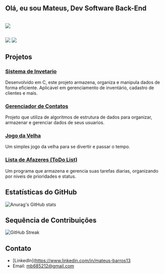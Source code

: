 ## Olá, eu sou Mateus, Dev Software Back-End

<div style="display: inline_block"><br>
  <a href="https://skillicons.dev">
    <img src="https://skillicons.dev/icons?i=c,java" />
</div>

##

 <a href="https://www.linkedin.com/in/mateus-barros13" target="_blank"><img src="https://img.shields.io/badge/-LinkedIn-%230077B5?style=for-the-badge&logo=linkedin&logoColor=white" target="_blank"></a>
 <a href = "mailto:mb685212@gmail.com"><img src="https://img.shields.io/badge/-Gmail-%23333?style=for-the-badge&logo=gmail&logoColor=white" target="_blank"></a>

## Projetos

### [Sistema de Invetario](https://github.com/MateusDBarros/inventario)
Desenvolvido em C, este projeto armazena, organiza e manipula dados de forma eficiente. Aplicável em gerenciamento de inventário, cadastro de clientes e mais.

### [Gerenciador de Contatos](https://github.com/MateusDBarros/Contatos)
Projeto que utiliza de algoritmos de estrutura de dados para organizar, armazenar e gerenciar dados de seus usuarios.

### [Jogo da Velha](https://github.com/MateusDBarros/tic-tac-toe)
Um simples jogo da velha para se divertir e passar o tempo.

### [Lista de Afazeres (ToDo List)](https://github.com/MateusDBarros/ToDoList)
Um programa que armazena e gerencia suas tarefas diarias, organizando por niveis de prioridades e status.

## Estatísticas do GitHub

![Anurag's GitHub stats](https://github-readme-stats.vercel.app/api?username=MateusDBarros&show_icons=true&theme=radical)

## Sequência de Contribuições

![GitHub Streak](https://github-readme-streak-stats.herokuapp.com/?user=MateusDBarros&theme=radical)

## Contato

- [LinkedIn](https://www.linkedin.com/in/mateus-barros13
- Email: mb685212@gmail.com
